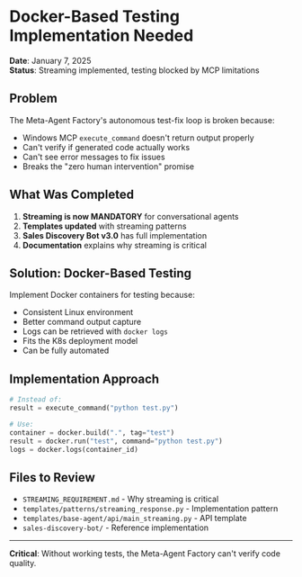 # Docker-Based Testing Implementation Needed

**Date**: January 7, 2025  
**Status**: Streaming implemented, testing blocked by MCP limitations

## Problem

The Meta-Agent Factory's autonomous test-fix loop is broken because:
- Windows MCP `execute_command` doesn't return output properly
- Can't verify if generated code actually works
- Can't see error messages to fix issues
- Breaks the "zero human intervention" promise

## What Was Completed

1. **Streaming is now MANDATORY** for conversational agents
2. **Templates updated** with streaming patterns
3. **Sales Discovery Bot v3.0** has full implementation
4. **Documentation** explains why streaming is critical

## Solution: Docker-Based Testing

Implement Docker containers for testing because:
- Consistent Linux environment
- Better command output capture  
- Logs can be retrieved with `docker logs`
- Fits the K8s deployment model
- Can be fully automated

## Implementation Approach

```python
# Instead of:
result = execute_command("python test.py")

# Use:
container = docker.build(".", tag="test")
result = docker.run("test", command="python test.py")
logs = docker.logs(container_id)
```

## Files to Review

- `STREAMING_REQUIREMENT.md` - Why streaming is critical
- `templates/patterns/streaming_response.py` - Implementation pattern
- `templates/base-agent/api/main_streaming.py` - API template
- `sales-discovery-bot/` - Reference implementation

---

**Critical**: Without working tests, the Meta-Agent Factory can't verify code quality.